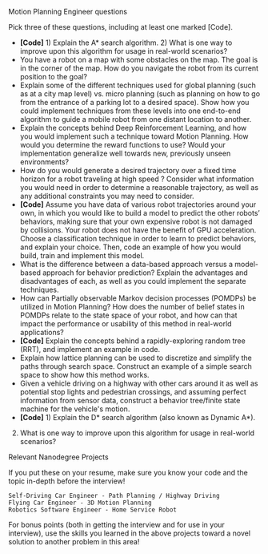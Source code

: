 Motion Planning Engineer questions

Pick three of these questions, including at least one marked [Code].

* **[Code]** 1) Explain the A* search algorithm. 2) What is one way to improve upon this algorithm for usage in real-world scenarios?
* You have a robot on a map with some obstacles on the map. The goal is in the corner of the map. How do you navigate the robot from its current position to the goal?
* Explain some of the different techniques used for global planning (such as at a city map level) vs. micro planning (such as planning on how to go from the entrance of a parking lot to a desired space). Show how you could implement techniques from these levels into one end-to-end algorithm to guide a mobile robot from one distant location to another.
* Explain the concepts behind Deep Reinforcement Learning, and how you would implement such a technique toward Motion Planning. How would you determine the reward functions to use? Would your implementation generalize well towards new, previously unseen environments?
* How do you would generate a desired trajectory over a fixed time horizon for a robot traveling at high speed ? Consider what information you would need in order to determine a reasonable trajectory, as well as any additional constraints you may need to consider.
* **[Code]** Assume you have data of various robot trajectories around your own, in which you would like to build a model to predict the other robots’ behaviors, making sure that your own expensive robot is not damaged by collisions. Your robot does not have the benefit of GPU acceleration. Choose a classification technique in order to learn to predict behaviors, and explain your choice. Then, code an example of how you would build, train and implement this model.
* What is the difference between a data-based approach versus a model-based approach for behavior prediction? Explain the advantages and disadvantages of each, as well as you could implement the separate techniques.
* How can Partially observable Markov decision processes (POMDPs) be utilized in Motion Planning? How does the number of belief states in POMDPs relate to the state space of your robot, and how can that impact the performance or usability of this method in real-world applications?
* **[Code]** Explain the concepts behind a rapidly-exploring random tree (RRT), and implement an example in code.
* Explain how lattice planning can be used to discretize and simplify the paths through search space. Construct an example of a simple search space to show how this method works.
* Given a vehicle driving on a highway with other cars around it as well as potential stop lights and pedestrian crossings, and assuming perfect information from sensor data, construct a behavior tree/finite state machine for the vehicle's motion.
* **[Code]** 1) Explain the D* search algorithm (also known as Dynamic A*). 
2) What is one way to improve upon this algorithm for usage in real-world scenarios?

Relevant Nanodegree Projects

If you put these on your resume, make sure you know your code and the topic in-depth before the interview!

    Self-Driving Car Engineer - Path Planning / Highway Driving
    Flying Car Engineer - 3D Motion Planning
    Robotics Software Engineer - Home Service Robot

For bonus points (both in getting the interview and for use in your interview), use the skills you learned in the above projects toward a novel solution to another problem in this area!
